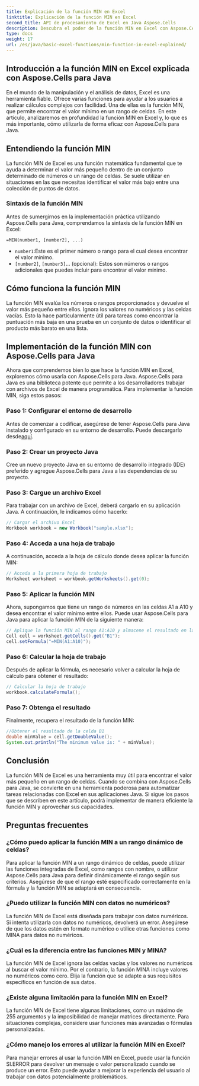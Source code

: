 ```yaml
---
title: Explicación de la función MIN en Excel
linktitle: Explicación de la función MIN en Excel
second_title: API de procesamiento de Excel en Java Aspose.Cells
description: Descubra el poder de la función MIN en Excel con Aspose.Cells para Java. Aprenda a encontrar valores mínimos sin esfuerzo.
type: docs
weight: 17
url: /es/java/basic-excel-functions/min-function-in-excel-explained/
---
```


## Introducción a la función MIN en Excel explicada con Aspose.Cells para Java

En el mundo de la manipulación y el análisis de datos, Excel es una herramienta fiable. Ofrece varias funciones para ayudar a los usuarios a realizar cálculos complejos con facilidad. Una de ellas es la función MIN, que permite encontrar el valor mínimo en un rango de celdas. En este artículo, analizaremos en profundidad la función MIN en Excel y, lo que es más importante, cómo utilizarla de forma eficaz con Aspose.Cells para Java.

## Entendiendo la función MIN

La función MIN de Excel es una función matemática fundamental que te ayuda a determinar el valor más pequeño dentro de un conjunto determinado de números o un rango de celdas. Se suele utilizar en situaciones en las que necesitas identificar el valor más bajo entre una colección de puntos de datos.

### Sintaxis de la función MIN

Antes de sumergirnos en la implementación práctica utilizando Aspose.Cells para Java, comprendamos la sintaxis de la función MIN en Excel:

```
=MIN(number1, [number2], ...)
```

- `number1`:Este es el primer número o rango para el cual desea encontrar el valor mínimo.
- `[number2]`, `[number3]`... (opcional): Estos son números o rangos adicionales que puedes incluir para encontrar el valor mínimo.

## Cómo funciona la función MIN

La función MIN evalúa los números o rangos proporcionados y devuelve el valor más pequeño entre ellos. Ignora los valores no numéricos y las celdas vacías. Esto la hace particularmente útil para tareas como encontrar la puntuación más baja en una prueba en un conjunto de datos o identificar el producto más barato en una lista.

## Implementación de la función MIN con Aspose.Cells para Java

Ahora que comprendemos bien lo que hace la función MIN en Excel, exploremos cómo usarla con Aspose.Cells para Java. Aspose.Cells para Java es una biblioteca potente que permite a los desarrolladores trabajar con archivos de Excel de manera programática. Para implementar la función MIN, siga estos pasos:

### Paso 1: Configurar el entorno de desarrollo

 Antes de comenzar a codificar, asegúrese de tener Aspose.Cells para Java instalado y configurado en su entorno de desarrollo. Puede descargarlo desde[aquí](https://releases.aspose.com/cells/java/).

### Paso 2: Crear un proyecto Java

Cree un nuevo proyecto Java en su entorno de desarrollo integrado (IDE) preferido y agregue Aspose.Cells para Java a las dependencias de su proyecto.

### Paso 3: Cargue un archivo Excel

Para trabajar con un archivo de Excel, deberá cargarlo en su aplicación Java. A continuación, le indicamos cómo hacerlo:

```java
// Cargar el archivo Excel
Workbook workbook = new Workbook("sample.xlsx");
```

### Paso 4: Acceda a una hoja de trabajo

A continuación, acceda a la hoja de cálculo donde desea aplicar la función MIN:

```java
// Acceda a la primera hoja de trabajo
Worksheet worksheet = workbook.getWorksheets().get(0);
```

### Paso 5: Aplicar la función MIN

Ahora, supongamos que tiene un rango de números en las celdas A1 a A10 y desea encontrar el valor mínimo entre ellos. Puede usar Aspose.Cells para Java para aplicar la función MIN de la siguiente manera:

```java
// Aplique la función MIN al rango A1:A10 y almacene el resultado en la celda B1
Cell cell = worksheet.getCells().get("B1");
cell.setFormula("=MIN(A1:A10)");
```

### Paso 6: Calcular la hoja de trabajo

Después de aplicar la fórmula, es necesario volver a calcular la hoja de cálculo para obtener el resultado:

```java
// Calcular la hoja de trabajo
workbook.calculateFormula();
```

### Paso 7: Obtenga el resultado

Finalmente, recupera el resultado de la función MIN:

```java
//Obtener el resultado de la celda B1
double minValue = cell.getDoubleValue();
System.out.println("The minimum value is: " + minValue);
```

## Conclusión

La función MIN de Excel es una herramienta muy útil para encontrar el valor más pequeño en un rango de celdas. Cuando se combina con Aspose.Cells para Java, se convierte en una herramienta poderosa para automatizar tareas relacionadas con Excel en sus aplicaciones Java. Si sigue los pasos que se describen en este artículo, podrá implementar de manera eficiente la función MIN y aprovechar sus capacidades.

## Preguntas frecuentes

### ¿Cómo puedo aplicar la función MIN a un rango dinámico de celdas?

Para aplicar la función MIN a un rango dinámico de celdas, puede utilizar las funciones integradas de Excel, como rangos con nombre, o utilizar Aspose.Cells para Java para definir dinámicamente el rango según sus criterios. Asegúrese de que el rango esté especificado correctamente en la fórmula y la función MIN se adaptará en consecuencia.

### ¿Puedo utilizar la función MIN con datos no numéricos?

La función MIN de Excel está diseñada para trabajar con datos numéricos. Si intenta utilizarla con datos no numéricos, devolverá un error. Asegúrese de que los datos estén en formato numérico o utilice otras funciones como MINA para datos no numéricos.

### ¿Cuál es la diferencia entre las funciones MIN y MINA?

La función MIN de Excel ignora las celdas vacías y los valores no numéricos al buscar el valor mínimo. Por el contrario, la función MINA incluye valores no numéricos como cero. Elija la función que se adapte a sus requisitos específicos en función de sus datos.

### ¿Existe alguna limitación para la función MIN en Excel?

La función MIN de Excel tiene algunas limitaciones, como un máximo de 255 argumentos y la imposibilidad de manejar matrices directamente. Para situaciones complejas, considere usar funciones más avanzadas o fórmulas personalizadas.

### ¿Cómo manejo los errores al utilizar la función MIN en Excel?

Para manejar errores al usar la función MIN en Excel, puede usar la función SI.ERROR para devolver un mensaje o valor personalizado cuando se produce un error. Esto puede ayudar a mejorar la experiencia del usuario al trabajar con datos potencialmente problemáticos.
